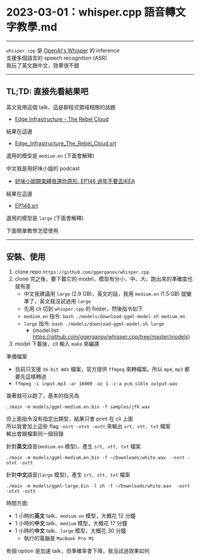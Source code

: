 # 2023-03-01：whisper.cpp 語音轉文字教學.md


------------

`whisper.cpp` 是 [OpenAI's Whisper](https://github.com/openai/whisper) 的 inference  
支援多個語言的 speech recognition (ASR)  
我玩了英文跟中文，效果很不錯  

------------

## TL;TD: 直接先看結果吧


英文我用這個 talk，這是聊程式領域相關的話題
- [Edge Infrastructure - The Rebel Cloud](https://www.youtube.com/watch?v=OLxcuL_zWBA)

結果在這邊
- [Edge_Infrastructure_The_Rebel_Cloud.srt](./assets/files/Edge_Infrastructure_The_Rebel_Cloud.srt)

選用的模型是 `medium.en` (下面會解釋)

中文我是用好味小姐的 podcast
- [好味小姐開束縛我還你原形: EP146 過年不要去IKEA](https://podcasts.apple.com/tw/podcast/ep146-%E9%81%8E%E5%B9%B4%E4%B8%8D%E8%A6%81%E5%8E%BBikea/id1522773953?i=1000597335122)

結果在這邊
- [EP146.srt](./assets/files/EP146.srt)

選用的模型是 `large` (下面會解釋)  

下面簡單教學怎麼使用  

------------

## 安裝、使用

1. clone repo `https://github.com/ggerganov/whisper.cpp`
2. clone 完之後，要下載它的 model，模型有分小、中、大，跑出來的準確度也就有差
    - 中文我建議用 `large` (2.9 GB)，英文的話，我用 `medium.en` (1.5 GB) 就蠻準了，英文我沒試過用 `large`
    - 先用 cli 切到 `whisper.cpp` 的 folder，然後指令如下
    - `medium.en` 指令: `bash ./models/download-ggml-model.sh medium.en`
    - `large` 指令: `bash ./models/download-ggml-model.sh large`
      - (model list: https://github.com/ggerganov/whisper.cpp/tree/master/models)
3. model 下載後，cli 輸入 `make` 來編譯

準備檔案
- 目前只支援 `16-bit WAV` 檔案，官方提供 `ffmpeg` 來轉檔案。所以 `mp4`, `mp3` 都要先這樣轉過
- `ffmpeg -i input.mp3 -ar 16000 -ac 1 -c:a pcm_s16le output.wav`

幾著就可以跑了，基本的指另為
```shell
./main -m models/ggml-medium.en.bin -f samples/jfk.wav
``` 

但上面指令沒有指定出類型，結果只會 print 在 cli 上面  
所以我會加上這些 flag `-osrt -otxt -ovtt` 來輸出 `srt, vtt, txt` 檔案  
輸出會跟檔案同一個目錄  


針對**英文**語音(`medium.en` 模型)，產生 `srt, vtt, txt` 檔案  
```
./main -m models/ggml-medium.en.bin -f ~/Downloads/white.wav  -osrt -otxt -ovtt
```


針對**中文**語音(`large` 模型)，產生 `srt, vtt, txt` 檔案  
```
./main -m models/ggml-large.bin -l zh -f ~/Downloads/white.wav  -osrt -otxt -ovtt
```

時間方面: 
- 1 小時的**英文** talk、`medium.en` 模型，大概花 12 分鐘   
- 1 小時的**中文** talk、`medium` 模型，大概花 17 分鐘   
- 1 小時的**中文** talk、`large` 模型，大概花 30 分鐘   
  - 執行的電腦是 `MacBook Pro M1`

有個 option 是加速 talk，但準確率會下降，我沒試過效果如何  


